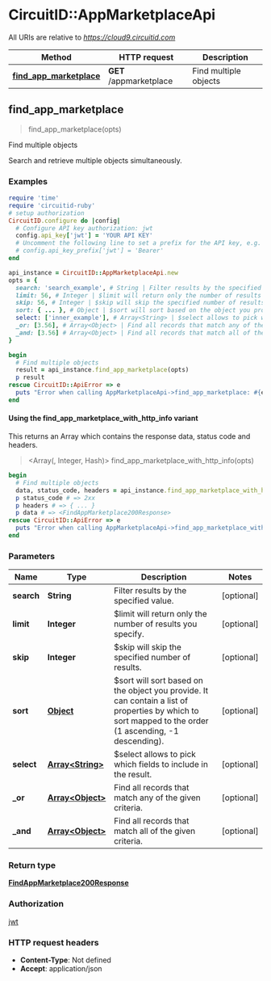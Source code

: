# CircuitID::AppMarketplaceApi

All URIs are relative to *https://cloud9.circuitid.com*

| Method | HTTP request | Description |
| ------ | ------------ | ----------- |
| [**find_app_marketplace**](AppMarketplaceApi.md#find_app_marketplace) | **GET** /appmarketplace | Find multiple objects |


## find_app_marketplace

> <FindAppMarketplace200Response> find_app_marketplace(opts)

Find multiple objects

Search and retrieve multiple objects simultaneously. 

### Examples

```ruby
require 'time'
require 'circuitid-ruby'
# setup authorization
CircuitID.configure do |config|
  # Configure API key authorization: jwt
  config.api_key['jwt'] = 'YOUR API KEY'
  # Uncomment the following line to set a prefix for the API key, e.g. 'Bearer' (defaults to nil)
  # config.api_key_prefix['jwt'] = 'Bearer'
end

api_instance = CircuitID::AppMarketplaceApi.new
opts = {
  search: 'search_example', # String | Filter results by the specified value.
  limit: 56, # Integer | $limit will return only the number of results you specify.
  skip: 56, # Integer | $skip will skip the specified number of results.
  sort: { ... }, # Object | $sort will sort based on the object you provide. It can contain a list of properties by which to sort mapped to the order (1 ascending, -1 descending).
  select: ['inner_example'], # Array<String> | $select allows to pick which fields to include in the result.
  _or: [3.56], # Array<Object> | Find all records that match any of the given criteria.
  _and: [3.56] # Array<Object> | Find all records that match all of the given criteria.
}

begin
  # Find multiple objects
  result = api_instance.find_app_marketplace(opts)
  p result
rescue CircuitID::ApiError => e
  puts "Error when calling AppMarketplaceApi->find_app_marketplace: #{e}"
end
```

#### Using the find_app_marketplace_with_http_info variant

This returns an Array which contains the response data, status code and headers.

> <Array(<FindAppMarketplace200Response>, Integer, Hash)> find_app_marketplace_with_http_info(opts)

```ruby
begin
  # Find multiple objects
  data, status_code, headers = api_instance.find_app_marketplace_with_http_info(opts)
  p status_code # => 2xx
  p headers # => { ... }
  p data # => <FindAppMarketplace200Response>
rescue CircuitID::ApiError => e
  puts "Error when calling AppMarketplaceApi->find_app_marketplace_with_http_info: #{e}"
end
```

### Parameters

| Name | Type | Description | Notes |
| ---- | ---- | ----------- | ----- |
| **search** | **String** | Filter results by the specified value. | [optional] |
| **limit** | **Integer** | $limit will return only the number of results you specify. | [optional] |
| **skip** | **Integer** | $skip will skip the specified number of results. | [optional] |
| **sort** | [**Object**](.md) | $sort will sort based on the object you provide. It can contain a list of properties by which to sort mapped to the order (1 ascending, -1 descending). | [optional] |
| **select** | [**Array&lt;String&gt;**](String.md) | $select allows to pick which fields to include in the result. | [optional] |
| **_or** | [**Array&lt;Object&gt;**](Object.md) | Find all records that match any of the given criteria. | [optional] |
| **_and** | [**Array&lt;Object&gt;**](Object.md) | Find all records that match all of the given criteria. | [optional] |

### Return type

[**FindAppMarketplace200Response**](FindAppMarketplace200Response.md)

### Authorization

[jwt](../README.md#jwt)

### HTTP request headers

- **Content-Type**: Not defined
- **Accept**: application/json

